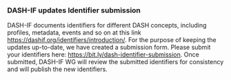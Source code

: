 ### DASH-IF updates Identifier submission

DASH-IF documents identifiers for different DASH concepts, including profiles, metadata, events and so on at this link https://dashif.org/identifiers/introduction/. For the purpose of keeping the updates up-to-date, we have created a submission form. Please submit your identifiers here: https://bit.ly/dash-identifier-submission.
Once submitted, DASH-IF WG will review the submitted identifiers for consistency and will publish the new identifiers.
